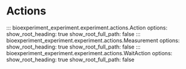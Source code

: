 # Actions

::: bioexperiment_experiment.experiment.actions.Action
    options:
        show_root_heading: true
        show_root_full_path: false
::: bioexperiment_experiment.experiment.actions.Measurement
    options:
        show_root_heading: true
        show_root_full_path: false
::: bioexperiment_experiment.experiment.actions.WaitAction
    options:
        show_root_heading: true
        show_root_full_path: false
